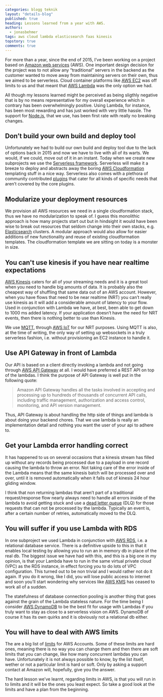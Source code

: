 ```yaml
---
categories: blogg teknik
layout: "details-blog"
published: true
heading: Lessons learned from a year with AWS.
authors: 
  - jonasbehmer
tags: aws cloud lambda elasticsearch faas kinesis 
topstory: true
comments: true
---
```


For more than a year, since the end of 2015, I’ve been working on a project based on [Amazon web services](https://aws.amazon.com) (AWS). One important design decision for the project was to not allow any “traditional” servers in the backend as the customer wanted to move away from maintaining servers on their own, thus we aimed to be serverless. Cloud container platforms like [AWS EC2](https://aws.amazon.com/ec2/) was off limits to us and that meant that [AWS Lambda](https://aws.amazon.com/lambda/) was the only option we had.

All though my lessons learned might be perceived as being sligthly negative that is by no means representative for my overall experience which in contrary has been overwhelmingly positive. Using Lambda, for instance, has been most rewarding and has just worked with very little hassle. The support for [Node.js](https://nodejs.org/en/), that we use, has been first rate with really no breaking changes.

## Don’t build your own build and deploy tool
Unfortunately we had to build our own build and deploy tool due to the lack of options back in 2015 and now we have to live with all of its warts. We would, if we could, move out of it in an instant. Today when we create new subprojects we use the [Serverless framework](https://serverless.com). Serverless will make it a breeze to deploy and abstracts away the boring [AWS Cloudformation](https://aws.amazon.com/cloudformation/) templating stuff in a nice way. Serverless also comes with a plethora of community contributed [plugins](https://github.com/serverless/plugins) that cater for all kinds of specific needs that aren’t covered by the core plugins.

## Modularize your deployment resources
We provision all AWS resources we need in a single cloudformation stack, thus we have no modularization to speak of. I guess this monolithic approach is how many projects start out but in hindsight it would have been wise to break out resources that seldom change into their own stacks, e.g. [Elasticsearch](https://www.elastic.co) clusters. A modular approach would also allow for easier additions of new functionality and reuse of existing cloudformation templates. The cloudformation template we are sitting on today is a monster in size.

## You can't use kinesis if you have near realtime expectations
[AWS Kinesis](https://aws.amazon.com/kinesis/streams/) caters for all of your streaming needs and it is a great tool when you need to handle big amounts of data. It is probably also the cheapest way of shuffling that same data out of an AWS account. However, when you have flows that need to be near realtime (NRT) you can’t really use kinesis as it will add a considerable amount of latency to your flow. Used in conjunction with Lambda we have, at best, been able to get down to 1000 ms added latency. If your application doesn’t have the need for NRT events, then there is nothing better to use than Kinesis.

We use [MQTT](http://mqtt.org), through [AWS IoT](https://aws.amazon.com/iot/) for our NRT purposes. Using MQTT is also, at the time of writing, the only way of setting up websockets in a truly serverless fashion, i.e. without provisioning an EC2 instance to handle it.

## Use API Gateway in front of Lambda
Our API is based on a client directly invoking a lambda and not going through [AWS API Gateway](https://aws.amazon.com/api-gateway/) at all.
I would have preferred a REST API on top of the lambdas. I think the purpose of API Gateway is well put in the following quote:

> Amazon API Gateway handles all the tasks involved in accepting and processing up to hundreds of thousands of concurrent API calls,
> including traffic management, authorization and access control, monitoring, and API version management.

Thus, API Gateway is about handling the http side of things and lambda is about doing your backend chores. That we use lambda is really an implementation detail and nothing you want the user of your api to adhere to.

## Get your Lambda error handling correct
It has happened to us on several occasions that a kinesis stream has filled up without any records being processed due to a payload in one record causing the lambda to throw an error. Not taking care of the error inside of the Lambda means that the same kinesis batch will be processed over and over, until it is removed automatically when it falls out of kinesis 24 hour gliding window.

I think that non returning lambdas that aren’t part of a traditional request/response flow nearly always need to handle all errors inside of the lambda to avoid getting stuck and use a [dead letter queue](https://en.wikipedia.org/wiki/Dead_letter_queue) (DLQ) for those requests that can not be processed by the lambda. Typically an event is, after a certain number of retries, automatically moved to the DLQ.

## You will suffer if you use Lambda with RDS
In one subproject we used Lambda in conjunction with [AWS RDS](https://aws.amazon.com/rds/), i.e. a relational database service. There is a definitive upside to this in that it enables local testing by allowing you to run an in memory db in place of the real db.
The biggest issue we have had with this, and this is a big one in my opinion, is that your Lambda have to run in the same virtual private cloud (VPC) as the RDS instance, in effect forcing you to do lots of VPC configuration. This turned out to be non trivial and I would rather not do it again. If you do it wrong, like I did, you will lose public access to internet and soon you’ll start wondering why services like [AWS KMS](https://aws.amazon.com/kms/) has ceased to work all of a sudden.

The statefulness of database connection pooling is another thing that goes against the grain of the Lambda stateless nature. For the time being I consider [AWS DynamoDB](https://aws.amazon.com/dynamodb/) to be the best fit for usage with Lambdas if you truly want to stay as close to a serverless vision on AWS. DynamoDB of course it has its own quirks and it is obviously not a relational db either.

## You will have to deal with AWS limits
The are a big list of [limits](http://docs.aws.amazon.com/general/latest/gr/aws_service_limits.html) for AWS Accounts. Some of these limits are hard ones, meaning there is no way you can change them and then there are soft limits that you can change, like how many concurrent lambdas you can have. Unfortunately it is not always possible to know, by the list itself, wether or not a particular limit is hard or soft. Only by asking a support contact at Amazon will, hopefully, give you the answer.

The hard lesson we’ve learnt, regarding limits in AWS, is that you will run in to limits and it will be the ones you least expect. So take a good look at the limits and have a plan from the beginning.
